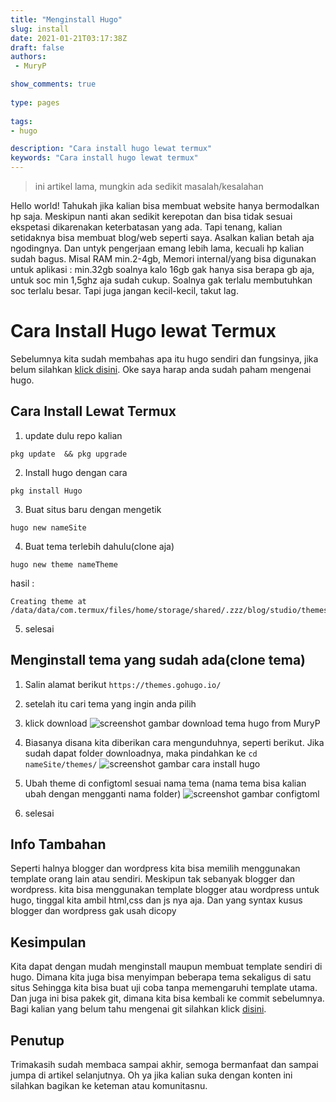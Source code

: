 ```yaml
---
title: "Menginstall Hugo"
slug: install
date: 2021-01-21T03:17:38Z
draft: false 
authors:
 - MuryP

show_comments: true 
 
type: pages 
 
tags: 
- hugo

description: "Cara install hugo lewat termux" 
keywords: "Cara install hugo lewat termux" 
--- 
```

> ini artikel lama, mungkin ada sedikit masalah/kesalahan

Hello world!
Tahukah jika kalian bisa membuat website hanya bermodalkan hp saja. Meskipun nanti akan sedikit kerepotan dan bisa tidak sesuai ekspetasi dikarenakan keterbatasan yang ada. Tapi tenang, kalian setidaknya bisa membuat blog/web seperti saya. Asalkan kalian betah aja ngodingnya. Dan untyk pengerjaan emang lebih lama, kecuali hp kalian sudah bagus. Misal RAM min.2-4gb, Memori internal/yang bisa digunakan untuk aplikasi : min.32gb soalnya kalo 16gb gak hanya sisa berapa gb aja, untuk soc min 1,5ghz aja sudah cukup. Soalnya gak terlalu membutuhkan soc terlalu besar. Tapi juga jangan kecil-kecil, takut lag.

# Cara Install Hugo lewat Termux
Sebelumnya kita sudah membahas apa itu hugo sendiri dan fungsinya, jika belum silahkan [klick disini](/apa-itu-hugo). Oke saya harap anda sudah paham mengenai hugo. 

## Cara Install Lewat Termux
1. update dulu repo kalian
```
pkg update  && pkg upgrade
```
2. Install hugo dengan cara
```
pkg install Hugo
```
3. Buat situs baru dengan mengetik
```
hugo new nameSite
```
4. Buat tema terlebih dahulu(clone aja)
```
hugo new theme nameTheme
```
hasil :
```
Creating theme at /data/data/com.termux/files/home/storage/shared/.zzz/blog/studio/themes/nameTheme
```
5. selesai

## Menginstall tema yang sudah ada(clone tema)
1. Salin alamat berikut `https://themes.gohugo.io/`

2. setelah itu cari tema yang ingin anda pilih

3. klick download
![screenshot gambar download tema hugo from MuryP](/menginstall-hugo/1.png)

4. Biasanya disana kita diberikan cara mengunduhnya, seperti berikut. Jika sudah dapat folder downloadnya, maka pindahkan ke `cd nameSite/themes/`
![screenshot gambar cara install hugo](/menginstall-hugo/2.png)

5. Ubah theme di configtoml sesuai nama tema (nama tema bisa kalian ubah dengan mengganti nama folder)
![screenshot gambar configtoml](/menginstall-hugo/3.png)
6. selesai

## Info Tambahan
Seperti halnya blogger dan wordpress kita bisa memilih menggunakan template orang lain atau sendiri. Meskipun tak sebanyak blogger dan wordpress. kita bisa menggunakan template blogger atau wordpress untuk hugo, tinggal kita ambil html,css dan js nya aja. Dan yang syntax kusus blogger dan wordpress gak usah dicopy

## Kesimpulan
Kita dapat dengan mudah menginstall maupun membuat template sendiri di hugo. Dimana kita juga bisa menyimpan beberapa tema sekaligus di satu situs  Sehingga kita bisa buat uji coba tanpa memengaruhi template utama. Dan juga ini bisa pakek git, dimana kita bisa kembali ke commit sebelumnya. Bagi kalian yang belum tahu mengenai git silahkan klick [disini](/apa-itu-git-dan-github-bagaimana-cara-cloning-repo-dan-daftar-perintahnya.).

## Penutup
Trimakasih sudah membaca sampai akhir, semoga bermanfaat dan sampai jumpa di artikel selanjutnya. Oh ya jika kalian suka dengan konten ini silahkan bagikan ke keteman atau komunitasnu.

